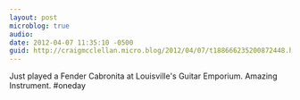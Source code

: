 ```yaml
---
layout: post
microblog: true
audio: 
date: 2012-04-07 11:35:10 -0500
guid: http://craigmcclellan.micro.blog/2012/04/07/t188666235200872448.html
---
```

Just played a Fender Cabronita at Louisville's Guitar Emporium. Amazing Instrument. #oneday
